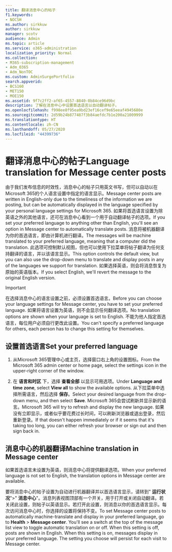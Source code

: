 ```yaml
---
title: 翻译消息中心的帖子
f1.keywords:
- NOCSH
ms.author: sirkkuw
author: sirkkuw
manager: scotv
audience: Admin
ms.topic: article
ms.service: o365-administration
localization_priority: Normal
ms.collection:
- M365-subscription-management
- Adm_O365
- Adm_NonTOC
ms.custom: AdminSurgePortfolio
search.appverid:
- BCS160
- MET150
- MOE150
ms.assetid: 9f7c2ff2-af65-4557-8840-0b84ce96d9bc
description: 了解在消息中心中设置首选语言以自动翻译帖子。
ms.openlocfilehash: f998ee8f95ea9bd23ef16cef9e65eeaf4945680e
ms.sourcegitcommit: 2d59b24b877487f3b84aefdc7b1e200a21009999
ms.translationtype: HT
ms.contentlocale: zh-CN
ms.lasthandoff: 05/27/2020
ms.locfileid: "44399736"
---
```

# <a name="language-translation-for-message-center-posts"></a><span data-ttu-id="e67b6-103">翻译消息中心的帖子</span><span class="sxs-lookup"><span data-stu-id="e67b6-103">Language translation for Message center posts</span></span>

<span data-ttu-id="e67b6-104">由于我们发布信息的时效性，消息中心的帖子只用英文书写，但可以自动以在Microsoft 365的个人语言设置中指定的语言显示。</span><span class="sxs-lookup"><span data-stu-id="e67b6-104">Message center posts are written in English-only due to the timeliness of the information we are posting, but can be automatically displayed in the language specified by your personal language settings for Microsoft 365.</span></span> <span data-ttu-id="e67b6-105">如果将首选语言设置为除英语之外的其他语言，还可在消息中心看到一个用于自动翻译帖子的选项。</span><span class="sxs-lookup"><span data-stu-id="e67b6-105">If you set your preferred language to anything other than English, you'll see an option in Message center to automatically translate posts.</span></span> <span data-ttu-id="e67b6-106">消息将被机器翻译为你的首选语言，即由计算机进行翻译。</span><span class="sxs-lookup"><span data-stu-id="e67b6-106">The messages will be machine translated to your preferred language, meaning that a computer did the translation.</span></span> <span data-ttu-id="e67b6-107">此选项可控制默认视图，但也可以使用下拉菜单将帖子翻译为任何支持翻译的语言，并以该语言显示。</span><span class="sxs-lookup"><span data-stu-id="e67b6-107">This option controls the default view, but you can also use the drop-down menu to translate and display posts in any of the languages we support for translation.</span></span> <span data-ttu-id="e67b6-108">如果选择英语，则会将消息恢复为原始的英语版本。</span><span class="sxs-lookup"><span data-stu-id="e67b6-108">If you select English, we'll revert the message to the original English version.</span></span>
  
> [!IMPORTANT]
> <span data-ttu-id="e67b6-109">在选择消息中心的语言设置之前，必须设置首选语言。</span><span class="sxs-lookup"><span data-stu-id="e67b6-109">Before you can choose your language settings for Message center, you have to set your preferred language.</span></span> <span data-ttu-id="e67b6-110">如果将语言设置为英语，则不会显示任何翻译选项。</span><span class="sxs-lookup"><span data-stu-id="e67b6-110">No translation options are shown when your language is set to English.</span></span> <span data-ttu-id="e67b6-111">不能为他人指定首选语言，每位用户必须自行更改此设置。</span><span class="sxs-lookup"><span data-stu-id="e67b6-111">You can't specify a preferred language for others, each person has to change this setting for themselves.</span></span> 
  
## <a name="set-your-preferred-language"></a><span data-ttu-id="e67b6-112">设置首选语言</span><span class="sxs-lookup"><span data-stu-id="e67b6-112">Set your preferred language</span></span>

1. <span data-ttu-id="e67b6-113">从Microsoft 365管理中心或主页，选择窗口右上角的设置图标。</span><span class="sxs-lookup"><span data-stu-id="e67b6-113">From the Microsoft 365 admin center or home page, select the settings icon in the upper-right corner of the window.</span></span>
  
2. <span data-ttu-id="e67b6-114">在 **语言和时区** 下，选择 **查看全部** 以显示可用选项。</span><span class="sxs-lookup"><span data-stu-id="e67b6-114">Under **Language and time zone**, select **View all** to show the available options.</span></span> <span data-ttu-id="e67b6-115">从下拉菜单中选择所需语言，然后选择 **保存**。</span><span class="sxs-lookup"><span data-stu-id="e67b6-115">Select your desired language from the drop-down menu, and then select **Save**.</span></span> <span data-ttu-id="e67b6-116">Microsoft 365会尝试刷新并显示新的语言。</span><span class="sxs-lookup"><span data-stu-id="e67b6-116">Microsoft 365 will try to refresh and display the new language.</span></span> <span data-ttu-id="e67b6-117">如果没有立即显示，或者似乎要花费过长时间，可以刷新浏览器或退出登录，然后重新登录。</span><span class="sxs-lookup"><span data-stu-id="e67b6-117">If that doesn't happen immediately or if it seems that it's taking too long, you can either refresh your browser or sign out and then sign back in.</span></span>
  
## <a name="machine-translation-in-message-center"></a><span data-ttu-id="e67b6-118">消息中心的机器翻译</span><span class="sxs-lookup"><span data-stu-id="e67b6-118">Machine translation in Message center</span></span>

<span data-ttu-id="e67b6-119">如果首选语言未设置为英语，则消息中心将提供翻译选项。</span><span class="sxs-lookup"><span data-stu-id="e67b6-119">When your preferred language is not set to English, the translation options in Message center are available.</span></span>
  
<span data-ttu-id="e67b6-p104">要将消息中心的帖子设置为自动进行机器翻译并以首选语言显示，请转到" **运行状况**"\>" **消息中心**"。消息列表视图顶部有一个开关，用于打开或关闭自动翻译。若关闭此设置，则帖子以英语显示。若打开此设置，则消息以你的首选语言显示。每次访问消息中心时，你选择的设置将保持不变。</span><span class="sxs-lookup"><span data-stu-id="e67b6-p104">To set Message center posts to automatically machine-translate and display in your preferred language, go to **Health** \> **Message center**. You'll see a switch at the top of the message list view to toggle automatic translation on or off. When this setting is off, posts are shown in English. When this setting is on, messages display in your preferred language. The setting you choose will persist for each visit to Message center.</span></span> 

  

